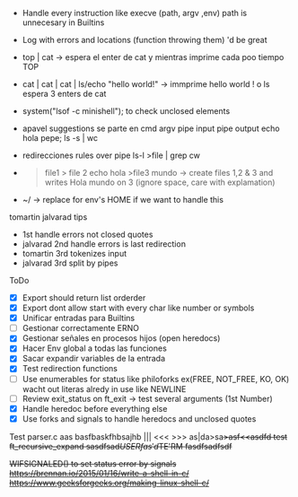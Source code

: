 * Handle every instruction like execve (path, argv ,env) path is unnecesary in Builtins
* Log with errors and locations (function throwing them) 'd be great
* top | cat -> espera el enter de cat y mientras imprime cada poo tiempo TOP
* cat | cat | cat | ls/echo "hello world!" -> immprime hello world ! o ls espera 3 enters de cat
* system("lsof -c minishell"); to check unclosed elements
* apavel  suggestions se parte en
	cmd
	argv
	pipe input
	pipe output
	echo hola pepe; ls -s | wc

* redirecciones rules over pipe  ls-l >file | grep cw
* > file1  > file 2 echo hola >file3 mundo -> create files 1,2 & 3 and writes Hola mundo on 3 (ignore space, care with explamation)
* ~/ ->  replace for env's HOME if we want to handle this

tomartin jalvarad tips
* 1st handle errors not closed quotes
* jalvarad 2nd handle errors is last redirection
* tomartin 3rd tokenizes input
* jalvarad 3rd split by pipes

ToDo
- [x] Export should return list orderder
- [x] Export dont allow start with every char like number or symbols
- [x] Unificar entradas para Builtins
- [ ] Gestionar correctamente ERNO
- [x] Gestionar señales en procesos hijos (open heredocs)
- [x] Hacer Env global a todas las funciones
- [x] Sacar expandir variables de la entrada
- [x] Test redirection functions
- [ ] Use enumerables for status like philoforks ex(FREE, NOT_FREE, KO, OK) wacht out literas alredy in use like NEWLINE
- [ ] Review exit_status on ft_exit -> test several arguments (1st Number)
- [x] Handle heredoc before everything else
- [x] Use forks and signals to handle heredocs and unclosed quotes

Test parser.c aas basfbaskfhbsajhb ||| <<< >>> as|da>sa<s>>asf<<asdfd
test ft_recursive_expand sasdfsad$USER fas'd$TE'RM fasdfsadfsdf

WIFSIGNALED() to set status error by signals
	https://brennan.io/2015/01/16/write-a-shell-in-c/
	https://www.geeksforgeeks.org/making-linux-shell-c/


